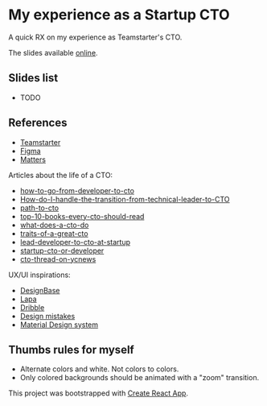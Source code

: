 # My experience as a Startup CTO

A quick RX on my experience as Teamstarter's CTO.

The slides available [online](https://vincentdesmares.github.io/from-dev-to-startup-cto/).

## Slides list

- TODO

## References

- [Teamstarter](https://teamstarter.co)
- [Figma](https://www.figma.com)
- [Matters](https://matters.tech)

Articles about the life of a CTO:

- [how-to-go-from-developer-to-cto](https://medium.com/from-the-edge/how-to-go-from-developer-to-cto-ce72d261c5fc)
- [How-do-I-handle-the-transition-from-technical-leader-to-CTO](https://www.quora.com/How-do-I-handle-the-transition-from-technical-leader-to-CTO)
- [path-to-cto](https://www.agil8.com/path-to-cto/#)
- [top-10-books-every-cto-should-read](https://dev.to/rogerjin12/top-10-books-every-cto-should-read)
- [what-does-a-cto-do](https://dev.to/rogerjin12/chief-technology-officer-job-description-what-does-a-cto-do)
- [traits-of-a-great-cto](https://dev.to/rogerjin12/7-traits-of-a-great-cto)
- [lead-developer-to-cto-at-startup](https://www.socalcto.com/2012/07/lead-developer-to-cto-at-startup.html)
- [startup-cto-or-developer](https://www.socalcto.com/2010/01/startup-cto-or-developer.html)
- [cto-thread-on-ycnews](https://news.ycombinator.com/item?id=11893237)

UX/UI inspirations:

- [DesignBase](https://www.felixjoy.co/designbase)
- [Lapa](https://www.lapa.ninja/learn/)
- [Dribble](https://dribbble.com/)
- [Design mistakes](http://blog-en.tilda.cc/articles-website-design-mistakes)
- [Material Design system](https://material.io/design/)

## Thumbs rules for myself

- Alternate colors and white. Not colors to colors.
- Only colored backgrounds should be animated with a "zoom" transition.

This project was bootstrapped with [Create React App](https://github.com/facebookincubator/create-react-app).
